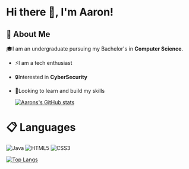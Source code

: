 # Hi there 👋, I'm Aaron!

## 🗽 About Me
🎓I am an undergraduate pursuing my Bachelor's in **Computer Science**.
- ⚡️I am a tech enthusiast
- 🔒Interested in **CyberSecurity**
- 🧠Looking to learn and build my skills

  [![Aarons's GitHub stats](https://github-readme-stats.vercel.app/api?username=AaronThorne007&theme=transparent)](https://github.com/AaronThorne007/github-readme-stats)

# 📋 Languages
![Java](https://img.shields.io/badge/java-%23ED8B00.svg?style=for-the-badge&logo=openjdk&logoColor=white)
![HTML5](https://img.shields.io/badge/html5-%23E34F26.svg?style=for-the-badge&logo=html5&logoColor=white)
![CSS3](https://img.shields.io/badge/css3-%231572B6.svg?style=for-the-badge&logo=css3&logoColor=white)

[![Top Langs](https://github-readme-stats.vercel.app/api/top-langs/?username=AaronThorne007&layout=compact)](https://github.com/AaronThorne007/github-readme-stats)




<!--
**AaronThorne007/AaronThorne007** is a ✨ _special_ ✨ repository because its `README.md` (this file) appears on your GitHub profile.

Here are some ideas to get you started:

- 🔭 I’m currently working on ...
- 🌱 I’m currently learning ...
- 👯 I’m looking to collaborate on ...
- 🤔 I’m looking for help with ...
- 💬 Ask me about ...
- 📫 How to reach me: ...
- 😄 Pronouns: ...
- ⚡ Fun fact: ...
-->
